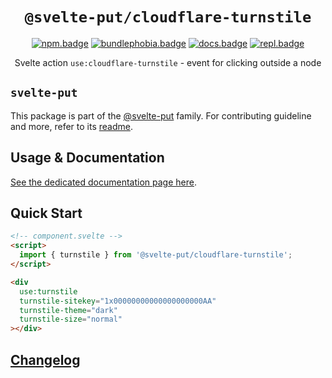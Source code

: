 <div align="center">

# `@svelte-put/cloudflare-turnstile`

[![npm.badge]][npm] [![bundlephobia.badge]][bundlephobia] [![docs.badge]][docs] [![repl.badge]][repl]

Svelte action `use:cloudflare-turnstile` - event for clicking outside a node

</div>

## `svelte-put`

This package is part of the [@svelte-put][github.monorepo] family. For contributing guideline and more, refer to its [readme][github.monorepo].

## Usage & Documentation

[See the dedicated documentation page here][docs].

## Quick Start

```html
<!-- component.svelte -->
<script>
  import { turnstile } from '@svelte-put/cloudflare-turnstile';
</script>

<div
  use:turnstile
  turnstile-sitekey="1x00000000000000000000AA"
  turnstile-theme="dark"
  turnstile-size="normal"
></div>
```

## [Changelog][github.changelog]

<!-- github specifics -->

[github.monorepo]: https://github.com/vnphanquang/svelte-put
[github.changelog]: https://github.com/vnphanquang/svelte-put/blob/main/packages/cloudflare-turnstile/CHANGELOG.md
[github.issues]: https://github.com/vnphanquang/svelte-put/issues?q=

<!-- heading badge -->

[npm.badge]: https://img.shields.io/npm/v/@svelte-put/cloudflare-turnstile
[npm]: https://www.npmjs.com/package/@svelte-put/cloudflare-turnstile
[bundlephobia.badge]: https://img.shields.io/bundlephobia/minzip/@svelte-put/cloudflare-turnstile?label=minzipped
[bundlephobia]: https://bundlephobia.com/package/@svelte-put/cloudflare-turnstile
[repl]: https://svelte.dev/repl/9e5f9ee41c2c45aa8523993e357f6e78
[repl.badge]: https://img.shields.io/static/v1?label=&message=Svelte+REPL&logo=svelte&logoColor=fff&color=ff3e00
[docs]: https://svelte-put.vnphanquang.com/docs/cloudflare-turnstile
[docs.badge]: https://img.shields.io/badge/-Docs%20Site-blue
